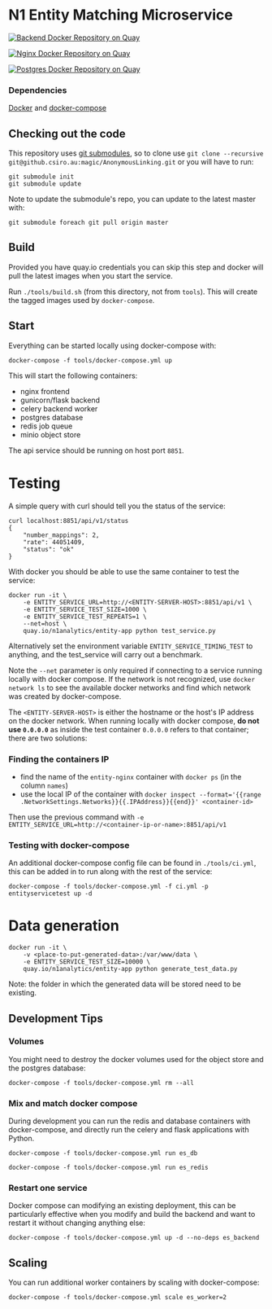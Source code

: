 # N1 Entity Matching Microservice

[![Backend Docker Repository on Quay](https://quay.io/repository/n1analytics/entity-app/status?token=ec8444d6-f940-4dcf-a840-2a077f56fb1b "Backend Docker Repository on Quay")](https://quay.io/repository/n1analytics/entity-app)

[![Nginx Docker Repository on Quay](https://quay.io/repository/n1analytics/entity-nginx/status "Nginx Docker Repository on Quay")](https://quay.io/repository/n1analytics/entity-nginx)

[![Postgres Docker Repository on Quay](https://quay.io/repository/n1analytics/entity-db-server/status?token=35be0156-f6a5-4916-96a3-849aee10c6b2 "Postgres Docker Repository on Quay")](https://quay.io/repository/n1analytics/entity-db-server)

### Dependencies

[Docker](http://docs.docker.com/installation/) and [docker-compose](http://docs.docker.com/compose/)

## Checking out the code

This repository uses [git submodules](https://git-scm.com/book/en/v2/Git-Tools-Submodules), so to clone
use `git clone --recursive git@github.csiro.au:magic/AnonymousLinking.git` or you will have to run:

```
git submodule init
git submodule update
```

Note to update the submodule's repo, you can update to the latest master with:

```
git submodule foreach git pull origin master
```

## Build

Provided you have quay.io credentials you can skip this step and docker will pull the
latest images when you start the service.

Run `./tools/build.sh` (from this directory, not from `tools`). This will create the tagged
images used by `docker-compose`.

## Start

Everything can be started locally using docker-compose with:

    docker-compose -f tools/docker-compose.yml up

This will start the following containers:

- nginx frontend
- gunicorn/flask backend
- celery backend worker
- postgres database
- redis job queue
- minio object store

The api service should be running on host port `8851`.

# Testing

A simple query with curl should tell you the status of the service:

    curl localhost:8851/api/v1/status
    {
        "number_mappings": 2,
        "rate": 44051409,
        "status": "ok"
    }

With docker you should be able to use the same container to test the service:

    docker run -it \
        -e ENTITY_SERVICE_URL=http://<ENTITY-SERVER-HOST>:8851/api/v1 \
        -e ENTITY_SERVICE_TEST_SIZE=1000 \
        -e ENTITY_SERVICE_TEST_REPEATS=1 \
        --net=host \
        quay.io/n1analytics/entity-app python test_service.py

Alternatively set the environment variable `ENTITY_SERVICE_TIMING_TEST` to
anything, and the test_service will carry out a benchmark.

Note the `--net` parameter is only required if connecting to a service running locally
with docker compose. If the network is not recognized, use `docker network ls` to
see the available docker networks and find which network was created by docker-compose.

The `<ENTITY-SERVER-HOST>` is either the hostname or the host's IP address on the
docker network. When running locally with docker compose, **do not use `0.0.0.0`** as 
inside the test container `0.0.0.0` refers to that container; there are two solutions:

### Finding the containers IP

- find the name of the `entity-nginx` container with `docker ps` (in the column `names`)
- use the local IP of the container with
  `docker inspect --format='{{range .NetworkSettings.Networks}}{{.IPAddress}}{{end}}' <container-id>`

Then use the previous command with `-e ENTITY_SERVICE_URL=http://<container-ip-or-name>:8851/api/v1`

### Testing with docker-compose

An additional docker-compose config file can be found in `./tools/ci.yml`,
this can be added in to run along with the rest of the service:

    docker-compose -f tools/docker-compose.yml -f ci.yml -p entityservicetest up -d


# Data generation

    docker run -it \
        -v <place-to-put-generated-data>:/var/www/data \
        -e ENTITY_SERVICE_TEST_SIZE=10000 \
        quay.io/n1analytics/entity-app python generate_test_data.py

Note: the folder in which the generated data will be stored need to be existing.

## Development Tips

### Volumes

You might need to destroy the docker volumes used for the object store
and the postgres database:

    docker-compose -f tools/docker-compose.yml rm --all


### Mix and match docker compose

During development you can run the redis and database containers with
docker-compose, and directly run the celery and flask applications with Python.


    docker-compose -f tools/docker-compose.yml run es_db

    docker-compose -f tools/docker-compose.yml run es_redis

### Restart one service

Docker compose can modifying an existing deployment, this can be particularly
effective when you modify and build the backend and want to restart it without
changing anything else:

    docker-compose -f tools/docker-compose.yml up -d --no-deps es_backend


## Scaling

You can run additional worker containers by scaling with docker-compose:

    docker-compose -f tools/docker-compose.yml scale es_worker=2


